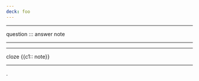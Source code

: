 ```yaml
---
deck: foo
---
```

---

question ::: answer note

---
[^uid]: abcXYZ0123
[^tag]: tag0
[^tag]: tag1
[^src]: [hello](https://www.example.com)
[^src]: [[20240630173520]]

---

cloze {{c1:: note}}

---
[^uid]: 0123abcXYZ
[^tag]: tag2
[^tag]: tag3
[^src]: [gug](https://www.google.com)
[^src]: [[2023-09-28]]

.

